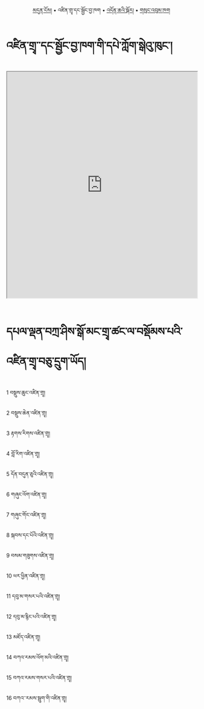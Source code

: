 <p align="center">
  <a href="https://bdrc-reader.github.io/drepung-gomang/">མདུན་ངོས།</a> •
  <span>འཛིན་གྲྭ་དང་སྦྱོང་བྱ་ཁག</span> • 
  <a href="https://bdrc-reader.github.io/drepung-gomang/doncha">འདོན་ཆའི་སྐོར།</a> •
  <a href="https://bdrc-reader.github.io/drepung-gomang/sungbum">གསུང་འབུམ་ཁག</a> 
  </p>


# འཛིན་གྲྭ་་དང་སྦྱོང་བྱ་ཁག་གི་དཔེ་ཀློག་སྒེའུ་ཁུང་།


<iframe src="http://library.bdrc.io/scripts/embed-iframe.html?work=bdr:W1ERI0018001&origin=website.com" width="100%" height="600"></iframe>

<br>
<br>

# དཔལ་ལྡན་བཀྲ་ཤིས་སྒོ་མང་གྲྭ་ཚང་ལ་བསྡོམས་པའི་འཛིན་གྲྭ་བཅུ་དྲུག་ཡོད། 

1	བསྡུས་ཆུང་འཛིན་གྲྭ།

2	བསྡུས་ཆེན་འཛིན་གྲྭ།

3	རྟགས་རིགས་འཛིན་གྲྭ།

4	བློ་རིག་འཛིན་གྲྭ།

5	དོན་བདུན་ཅུའི་འཛིན་གྲྭ།

6	གཞུང་འོག་འཛིན་གྲྭ།

7	གཞུང་གོང་འཛིན་གྲྭ།

8	སྐབས་དང་པོའི་འཛིན་གྲྭ།

9	བསམ་གཟུགས་འཛིན་གྲྭ།

10	ཕར་ཕྱིན་འཛིན་གྲྭ།

11	དབུ་མ་གསར་པའི་འཛིན་གྲྭ།

12	དབུ་མ་རྙིང་པའི་འཛིན་གྲྭ།

13	མཛོད་འཛིན་གྲྭ།

14	བཀའ་རམས་འོག་མའི་འཛིན་གྲྭ།

15	བཀའ་རམས་གསར་པའི་འཛིན་གྲྭ།

16	བཀའ་་རམས་སྦུག་གི་འཛིན་གྲྭ།
